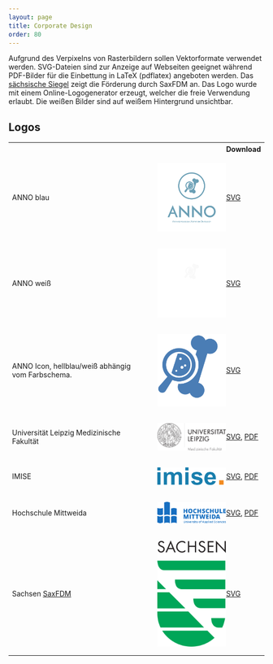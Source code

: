 ```yaml
---
layout: page
title: Corporate Design
order: 80
---
```


Aufgrund des Verpixelns von Rasterbildern sollen Vektorformate verwendet werden.
SVG-Dateien sind zur Anzeige auf Webseiten geeignet während PDF-Bilder für die Einbettung in LaTeX (pdflatex) angeboten werden.
Das <a href="https://www.freistaat.sachsen.de/wappen-und-flaggen-3916.html">sächsische Siegel</a> zeigt die Förderung durch SaxFDM an.
Das Logo wurde mit einem Online-Logogenerator erzeugt, welcher die freie Verwendung erlaubt.
Die weißen Bilder sind auf weißem Hintergrund unsichtbar.
## Logos

<table>
<tr><th></th>													<th></th>																																		<th>Download</th></tr>
<tr><td>ANNO blau</td>											<td><img align="center" style="width: 12em; margin: 1em" src="./public/anno-logo-blue.svg" alt="ANNO Logo blau"></td>							<td><a href="./public/anno-logo-blue.svg">SVG</a></td></tr>
<tr><td>ANNO weiß</td>											<td><img align="center" style="width: 12em; margin: 1em;background-color:black;" src="./public/anno-logo-white.svg" alt="ANNO Logo weiß"></td>	<td><a href="./public/anno-logo-white.svg">SVG</a></td></tr>
<tr><td>ANNO Icon, hellblau/weiß abhängig vom Farbschema.</td>	<td><img align="center" style="width: 12em; margin: 1em;background-color:black" src="./public/icon.svg" alt="ANNO Icon"></td>					<td><a href="./public/icon.svg">SVG</a></td></tr>
<tr><td>Universität Leipzig Medizinische Fakultät</td>			<td><img align="center" style="width: 12em; margin: 1em" src="./public/medfak.svg" alt="Leipzig University"></td>								<td><a href="./public/medfak.svg">SVG</a>, <a href="./public/medfak.pdf">PDF</a></td></tr>
<tr><td>IMISE</td>												<td><img align="center" style="width: 12em; margin: 1em" src="./public/imise-logo.svg" alt="IMISE"></td>										<td><a href="./public/imise-logo.svg">SVG</a>, <a href="./public/imise-logo.pdf">PDF</a></td></tr>
<tr><td>Hochschule Mittweida</td>								<td><img align="center" style="width: 12em; margin: 1em" src="./public/hsmw_logo_cmyk.svg" alt="Hochschule Mittweida"></td>						<td><a href="./public/hsmw_logo_cmyk.svg">SVG</a>, <a href="./public/hsmw_logo_cmyk.pdf">PDF</a></td></tr>
<tr><td>Sachsen <a href="https://saxfdm.de/">SaxFDM</a></td>	<td><img align="center" style="width: 12em; margin: 1em" src="./public/signet_gruen.svg" alt="Sachsen Siegel"></td>								<td><a href="./public/signet_gruen.svg">SVG</a></td></tr>
</table>
